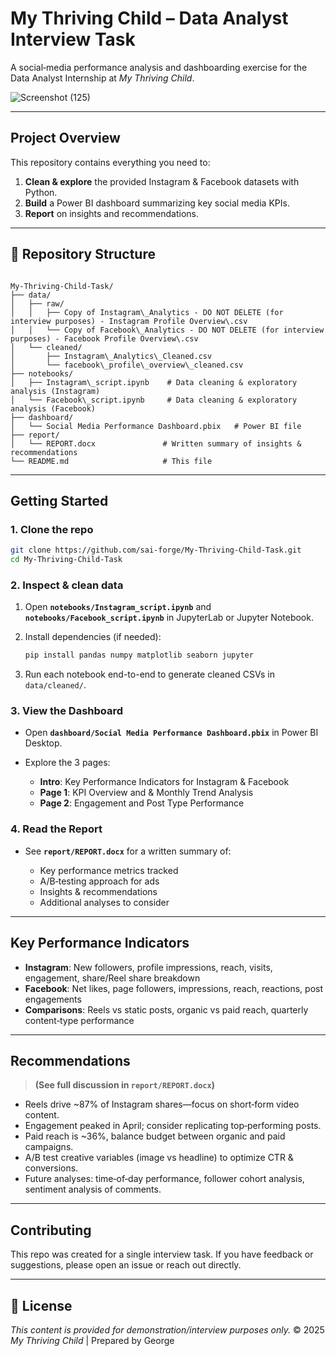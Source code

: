 # My Thriving Child – Data Analyst Interview Task

A social‑media performance analysis and dashboarding exercise for the Data Analyst Internship at *My Thriving Child*.

![Screenshot (125)](https://github.com/user-attachments/assets/680712a9-2771-4ee2-b6ce-a57bbf3da4fa)

---

## Project Overview

This repository contains everything you need to:
1. **Clean & explore** the provided Instagram & Facebook datasets with Python.  
2. **Build** a Power BI dashboard summarizing key social media KPIs.  
3. **Report** on insights and recommendations.

---

## 📁 Repository Structure

```

My‑Thriving‑Child‑Task/
├── data/
│   ├── raw/
│   │   ├── Copy of Instagram\_Analytics - DO NOT DELETE (for interview purposes) - Instagram Profile Overview\.csv
│   │   └── Copy of Facebook\_Analytics - DO NOT DELETE (for interview purposes) - Facebook Profile Overview\.csv
│   └── cleaned/
│       ├── Instagram\_Analytics\_Cleaned.csv
│       └── facebook\_profile\_overview\_cleaned.csv
├── notebooks/
│   ├── Instagram\_script.ipynb    # Data cleaning & exploratory analysis (Instagram)
│   └── Facebook\_script.ipynb     # Data cleaning & exploratory analysis (Facebook)
├── dashboard/
│   └── Social Media Performance Dashboard.pbix   # Power BI file
├── report/
│   └── REPORT.docx               # Written summary of insights & recommendations
└── README.md                     # This file

````

---

## Getting Started

### 1. Clone the repo
```bash
git clone https://github.com/sai-forge/My-Thriving-Child-Task.git
cd My-Thriving-Child-Task
````

### 2. Inspect & clean data

1. Open **`notebooks/Instagram_script.ipynb`** and **`notebooks/Facebook_script.ipynb`** in JupyterLab or Jupyter Notebook.
2. Install dependencies (if needed):

   ```bash
   pip install pandas numpy matplotlib seaborn jupyter
   ```
3. Run each notebook end-to-end to generate cleaned CSVs in `data/cleaned/`.

### 3. View the Dashboard

* Open **`dashboard/Social Media Performance Dashboard.pbix`** in Power BI Desktop.
* Explore the 3 pages:

  * **Intro**:  Key Performance Indicators for Instagram & Facebook
  * **Page 1**: KPI Overview and & Monthly Trend Analysis
  * **Page 2**: Engagement and Post Type Performance

### 4. Read the Report

* See **`report/REPORT.docx`** for a written summary of:

  * Key performance metrics tracked
  * A/B‑testing approach for ads
  * Insights & recommendations
  * Additional analyses to consider

---

##  Key Performance Indicators

* **Instagram**: New followers, profile impressions, reach, visits, engagement, share/Reel share breakdown
* **Facebook**: Net likes, page followers, impressions, reach, reactions, post engagements
* **Comparisons**: Reels vs static posts, organic vs paid reach, quarterly content‑type performance

---

##  Recommendations

> **(See full discussion in `report/REPORT.docx`)**

* Reels drive \~87% of Instagram shares—focus on short‑form video content.
* Engagement peaked in April; consider replicating top‑performing posts.
* Paid reach is \~36%, balance budget between organic and paid campaigns.
* A/B test creative variables (image vs headline) to optimize CTR & conversions.
* Future analyses: time‑of‑day performance, follower cohort analysis, sentiment analysis of comments.

---

##  Contributing

This repo was created for a single interview task. If you have feedback or suggestions, please open an issue or reach out directly.

---

## 📄 License

*This content is provided for demonstration/interview purposes only.*
© 2025 *My Thriving Child* | Prepared by George
